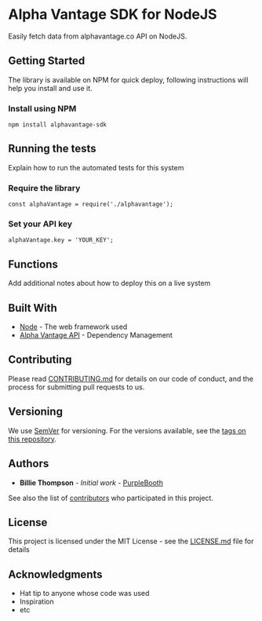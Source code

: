 # Alpha Vantage SDK for NodeJS

Easily fetch data from alphavantage.co API on NodeJS.

## Getting Started

The library is available on NPM for quick deploy, following instructions will help you install and use it.

### Install using NPM

```
npm install alphavantage-sdk
```

## Running the tests

Explain how to run the automated tests for this system

### Require the library

```
const alphaVantage = require('./alphavantage');
```

### Set your API key

```
alphaVantage.key = 'YOUR_KEY';
```

## Functions

Add additional notes about how to deploy this on a live system

## Built With

* [Node](http://www.dropwizard.io/1.0.2/docs/) - The web framework used
* [Alpha Vantage API](https://maven.apache.org/) - Dependency Management

## Contributing

Please read [CONTRIBUTING.md](https://gist.github.com/PurpleBooth/b24679402957c63ec426) for details on our code of conduct, and the process for submitting pull requests to us.

## Versioning

We use [SemVer](http://semver.org/) for versioning. For the versions available, see the [tags on this repository](https://github.com/your/project/tags). 

## Authors

* **Billie Thompson** - *Initial work* - [PurpleBooth](https://github.com/PurpleBooth)

See also the list of [contributors](https://github.com/your/project/contributors) who participated in this project.

## License

This project is licensed under the MIT License - see the [LICENSE.md](LICENSE.md) file for details

## Acknowledgments

* Hat tip to anyone whose code was used
* Inspiration
* etc

